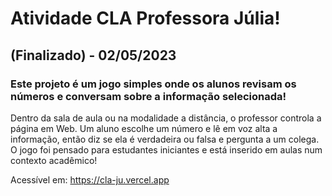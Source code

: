 # Atividade CLA Professora Júlia!
## (Finalizado) - 02/05/2023
### Este projeto é um jogo simples onde os alunos revisam os números e conversam sobre a informação selecionada!

Dentro da sala de aula ou na modalidade a distância, o professor controla a página em Web.
Um aluno escolhe um número e lê em voz alta a informação, então diz se ela é verdadeira ou falsa e pergunta a um colega. O jogo foi pensado para estudantes iniciantes  e está inserido em aulas num contexto acadêmico!

Acessível em:
https://cla-ju.vercel.app
